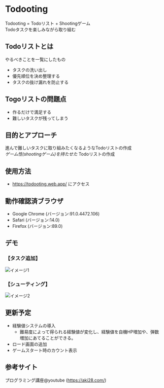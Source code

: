 # Todooting
Todooting = Todoリスト + Shootingゲーム  
Todoタスクを楽しみながら取り組む

## Todoリストとは
やるべきことを一覧にしたもの
- タスクの洗い出し
- 優先順位を決め整理する
- タスクの抜け漏れを防止する

## Togoリストの問題点
- 作るだけで満足する
- 難しいタスクが残ってしまう

## 目的とアプローチ
進んで難しいタスクに取り組みたくなるようなTodoリストの作成  
*ゲーム性(shootingゲーム)を持たせた* Todoリストの作成

## 使用方法
- https://todooting.web.app/ にアクセス

## 動作確認済ブラウザ
- Google Chrome (バージョン:91.0.4472.106)
- Safari (バージョン:14.0)
- Firefox (バージョン:89.0)

## デモ
### 【タスク追加】
![イメージ1](https://user-images.githubusercontent.com/81407420/122077322-98ad9280-ce36-11eb-95f4-f010c31a74e8.GIF)

### 【シューティング】
![イメージ2](https://user-images.githubusercontent.com/81407420/122077786-0063dd80-ce37-11eb-88f5-67b803bfd10b.GIF)

## 更新予定
- 経験値システムの導入
    - 難易度によって得られる経験値が変化し、経験値を自機HP増加や、弾数増加にあてることができる。
- ロード画面の追加
- ゲームスタート時のカウント表示

## 参考サイト
プログラミング講座@youtube (https://aki28.com/)